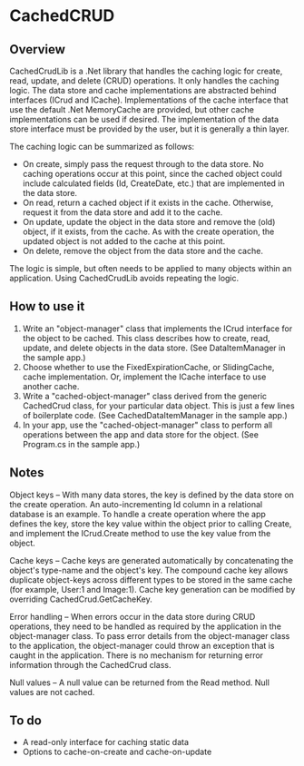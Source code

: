 # CachedCRUD

## Overview

CachedCrudLib is a .Net library that handles the caching logic for create, read, update, and delete (CRUD) operations.  It only handles the caching logic.  The data store and cache implementations are abstracted behind interfaces (ICrud and ICache).  Implementations of the cache interface that use the default .Net MemoryCache are provided, but other cache implementations can be used if desired.  The implementation of the data store interface must be provided by the user, but it is generally a thin layer.

The caching logic can be summarized as follows:

- On create, simply pass the request through to the data store.  No caching operations occur at this point, since the cached object could include calculated fields (Id, CreateDate, etc.) that are implemented in the data store.
- On read, return a cached object if it exists in the cache.  Otherwise, request it from the data store and add it to the cache.
- On update, update the object in the data store and remove the (old) object, if it exists, from the cache.  As with the create operation, the updated object is not added to the cache at this point.
- On delete, remove the object from the data store and the cache.

The logic is simple, but often needs to be applied to many objects within an application.  Using CachedCrudLib avoids repeating the logic.

## How to use it

1. Write an "object-manager" class that implements the ICrud interface for the object to be cached.  This class describes how to create, read, update, and delete objects in the data store. (See DataItemManager in the sample app.)
2. Choose whether to use the FixedExpirationCache, or SlidingCache, cache implementation.  Or, implement the ICache interface to use another cache.
3. Write a "cached-object-manager" class derived from the generic CachedCrud class, for your particular data object.  This is just a few lines of boilerplate code.  (See CachedDataItemManager in the sample app.)
4. In your app, use the "cached-object-manager" class to perform all operations between the app and data store for the object.  (See Program.cs in the sample app.)

## Notes

Object keys – With many data stores, the key is defined by the data store on the create operation.  An auto-incrementing Id column in a relational database is an example.  To handle a create operation where the app defines the key, store the key value within the object prior to calling Create, and implement the ICrud.Create method to use the key value from the object.

Cache keys – Cache keys are generated automatically by concatenating the object's type-name and the object's key.  The compound cache key allows duplicate object-keys across different types to be stored in the same cache (for example, User:1 and Image:1).  Cache key generation can be modified by overriding CachedCrud.GetCacheKey.

Error handling – When errors occur in the data store during CRUD operations, they need to be handled as required by the application in the object-manager class.  To pass error details from the object-manager class to the application, the object-manager could throw an exception that is caught in the application.  There is no mechanism for returning error information through the CachedCrud class.

Null values – A null value can be returned from the Read method.  Null values are not cached.

## To do

- A read-only interface for caching static data
- Options to cache-on-create and cache-on-update